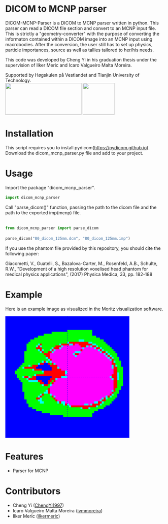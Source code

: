 # DICOM to MCNP parser

DICOM-MCNP-Parser is a DICOM to MCNP parser written in python. This parser can read a DICOM file section and convert to an MCNP input file. This is strictly a "geometry-converter" with the purpose of converting the informaton contained within a DICOM image into an MCNP input using macrobodies. After the conversion, the user still has to set up physics, particle importances, source as well as tallies tailored to her/his needs. 

This code was developed by Cheng Yi in his graduation thesis under the supervision of Ilker Meric and Icaro Valgueiro Malta Moreira.

Supported by Høgskulen på Vestlandet and Tianjin University of Technology.
<br>
<img src="https://www.nokut.no/globalassets/logo/1000x400/hvl_logo.png" width="240" height="100">
<img src="https://upload.wikimedia.org/wikipedia/en/3/3b/Tianjin_University_of_Technology_logo.png" width="100" height="100">

# Installation

This script requires you to install pydicom(https://pydicom.github.io).
Download the dicom_mcnp_parser.py file and add to your project.

# Usage

Import the package "dicom_mcnp_parser".

```python
import dicom_mcnp_parser
```

Call "parse_dicom()" function, passing the path to the dicom file and the path to the exported imp(mcnp) file.

```python

from dicom_mcnp_parser import parse_dicom

parse_dicom("80_dicom_125mm.dcm", "80_dicom_125mm.imp")

```

If you use the phantom file provided by this repository, you should cite the following paper:

Giacometti, V., Guatelli, S., Bazalova-Carter, M., Rosenfeld, A.B., Schulte, R.W., "Development of a high resolution voxelised head phantom for medical physics applications", (2017) Physica Medica, 33, pp. 182-188  

# Example
Here is an example image as visualized in the Moritz visualization software.

<img src="HeadPhantom_MCNP.png">

# Features

 - Parser for MCNP

# Contributors

* Cheng Yi ([ChengYi1997][])
* Icaro Valgueiro Malta Moreira ([ivmmoreira][])
* Ilker Meric ([ilkermeric][])

[ChengYi1997]:            https://github.com/ChengYi1997
[ivmmoreira]:  https://github.com/ivmmoreira
[ilkermeric]:  https://github.com/ilkermeric
